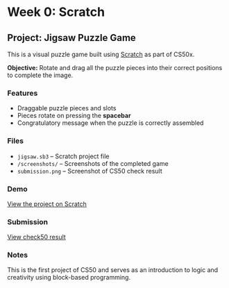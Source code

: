 # Week 0: Scratch

## Project: Jigsaw Puzzle Game

This is a visual puzzle game built using [Scratch](https://scratch.mit.edu/) as part of CS50x.

**Objective:** Rotate and drag all the puzzle pieces into their correct positions to complete the image.

### Features

- Draggable puzzle pieces and slots  
- Pieces rotate on pressing the **spacebar**  
- Congratulatory message when the puzzle is correctly assembled

### Files

- `jigsaw.sb3` – Scratch project file  
- `/screenshots/` – Screenshots of the completed game  
- `submission.png` – Screenshot of CS50 check result

### Demo

[View the project on Scratch](https://scratch.mit.edu/projects/1157898652/)

### Submission

[View check50 result](https://submit.cs50.io/check50/c05a8f8964d304591e213e5e74421de5122a77d8/)

### Notes

This is the first project of CS50 and serves as an introduction to logic and creativity using block-based programming.<br>

